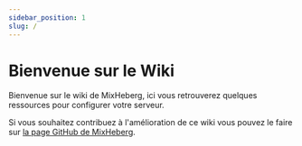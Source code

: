 ```yaml
---
sidebar_position: 1
slug: /
---
```


# Bienvenue sur le Wiki

Bienvenue sur le wiki de MixHeberg, ici vous retrouverez quelques ressources pour configurer votre serveur.

Si vous souhaitez contribuez à l'amélioration de ce wiki vous pouvez le faire sur [la page GitHub de MixHeberg](https://github.com/mixheberg/wiki).
